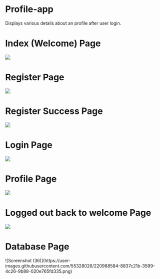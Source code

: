 # Profile-app
Displays various details about an profile after user login.


<h1> Index (Welcome) Page</h1>
<img src="https://user-images.githubusercontent.com/55328026/220984297-ecadff85-4084-42f8-83bf-ebb8b8601b46.png"/>

<h1> Register Page</h1>
<img src="https://user-images.githubusercontent.com/55328026/220984722-c139775d-cd38-4f60-a6f6-6fd3d22582c1.png"/>

<h1> Register Success Page</h1>
<img src="https://user-images.githubusercontent.com/55328026/220984882-8dac4cd4-ac44-46ca-8b3a-bc5fa5b550b8.png"/>

<h1> Login Page</h1>
<img src="https://user-images.githubusercontent.com/55328026/220985018-e5288132-9d12-4e60-80b7-06069a54e417.png"/>

<h1> Profile Page</h1>
<img src="https://user-images.githubusercontent.com/55328026/220985087-54be8994-aa04-43dc-a9e9-e02ad2927ec4.png"/>

<h1> Logged out back to welcome Page</h1>
<img src="https://user-images.githubusercontent.com/55328026/220985249-9d479111-6d03-426c-84d3-acbb0d7f7491.png"/>

<h1> Database Page</h1>
![Screenshot (36)](https://user-images.githubusercontent.com/55328026/220988584-8837c21b-3599-4c26-9b88-020e765fd335.png)
